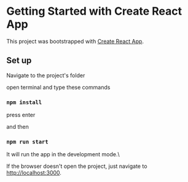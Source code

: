 # Getting Started with Create React App

This project was bootstrapped with [Create React App](https://github.com/facebook/create-react-app).

## Set up

Navigate to the project's folder

open terminal and type these commands

### `npm install`

press enter

and then

### `npm run start`

It will run the app in the development mode.\

If the browser doesn't open the project, just navigate to [http://localhost:3000](http://localhost:3000).
